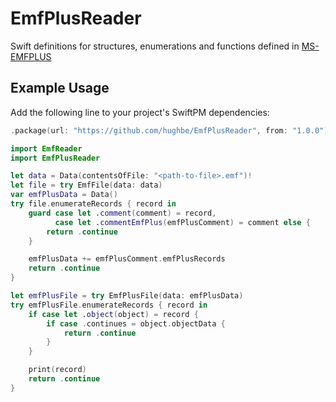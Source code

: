 # EmfPlusReader

Swift definitions for structures, enumerations and functions defined in [MS-EMFPLUS](https://docs.microsoft.com/en-us/openspecs/windows_protocols/ms-emfplus/)

## Example Usage

Add the following line to your project's SwiftPM dependencies:
```swift
.package(url: "https://github.com/hughbe/EmfPlusReader", from: "1.0.0"),
```

```swift
import EmfReader
import EmfPlusReader

let data = Data(contentsOfFile: "<path-to-file>.emf")!
let file = try EmfFile(data: data)
var emfPlusData = Data()
try file.enumerateRecords { record in
    guard case let .comment(comment) = record,
          case let .commentEmfPlus(emfPlusComment) = comment else {
        return .continue
    }

    emfPlusData += emfPlusComment.emfPlusRecords
    return .continue
}

let emfPlusFile = try EmfPlusFile(data: emfPlusData)
try emfPlusFile.enumerateRecords { record in
    if case let .object(object) = record {
        if case .continues = object.objectData {
            return .continue
        }
    }

    print(record)
    return .continue
}
```
